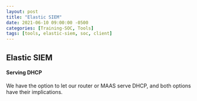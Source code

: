 ```yaml
---
layout: post
title: "Elastic SIEM"
date: 2021-06-10 09:00:00 -0500
categories: [Training-SOC, Tools]
tags: [tools, elastic-siem, soc, client]
---
```

## Elastic SIEM

#### Serving DHCP
We have the option to let our router or MAAS serve DHCP, and both options have their implications.

